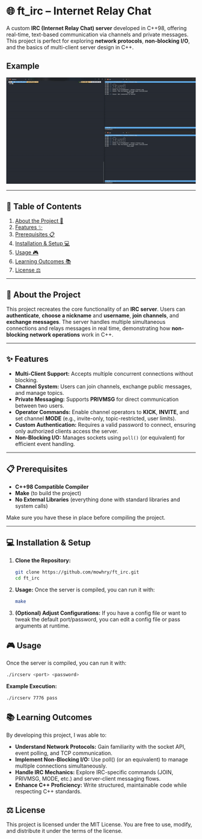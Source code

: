 # 🌐 ft_irc – Internet Relay Chat

A custom **IRC (Internet Relay Chat) server** developed in C++98, offering real-time, text-based communication via channels and private messages. This project is perfect for exploring **network protocols**, **non-blocking I/O**, and the basics of multi-client server design in C++.

## Example
![exemple](irc_exemple.gif)

---

## 📖 Table of Contents

1. [About the Project 🚀](#-about-the-project)
2. [Features ✨](#-features)
3. [Prerequisites 📋](#-prerequisites)
4. [Installation & Setup 💻](#-installation--setup)
5. [Usage 🎮](#-usage)
6. [Learning Outcomes 📚](#-learning-outcomes)
7. [License ⚖️](#-license)

---

## 🚀 About the Project

This project recreates the core functionality of an **IRC server**. Users can **authenticate**, **choose a nickname** and **username**, **join channels**, and **exchange messages**. The server handles multiple simultaneous connections and relays messages in real time, demonstrating how **non-blocking network operations** work in C++.

---

## ✨ Features

- **Multi-Client Support:** Accepts multiple concurrent connections without blocking.  
- **Channel System:** Users can join channels, exchange public messages, and manage topics.  
- **Private Messaging:** Supports **PRIVMSG** for direct communication between two users.  
- **Operator Commands:** Enable channel operators to **KICK**, **INVITE**, and set channel **MODE** (e.g., invite-only, topic-restricted, user limits).  
- **Custom Authentication:** Requires a valid password to connect, ensuring only authorized clients access the server.  
- **Non-Blocking I/O:** Manages sockets using `poll()` (or equivalent) for efficient event handling.

---

## 📋 Prerequisites

- **C++98 Compatible Compiler**  
- **Make** (to build the project)  
- **No External Libraries** (everything done with standard libraries and system calls)

Make sure you have these in place before compiling the project.

---

## 💻 Installation & Setup

1. **Clone the Repository:**
   ```bash
   git clone https://github.com/mowhry/ft_irc.git
   cd ft_irc
2. **Usage:**
   Once the server is compiled, you can run it with:
   ```bash
   make
3. **(Optional) Adjust Configurations:**
    If you have a config file or want to tweak the default port/password, you can edit a config file or pass arguments at runtime.
## 🎮 Usage

Once the server is compiled, you can run it with:
```bash
./ircserv <port> <password>
```
**Example Execution:**
```bash
./ircserv 7776 pass
```
## 📚 Learning Outcomes
By developing this project, I was able to:
- **Understand Network Protocols:** Gain familiarity with the socket API, event polling, and TCP communication.
- **Implement Non-Blocking I/O:** Use poll() (or an equivalent) to manage multiple connections simultaneously.
- **Handle IRC Mechanics:** Explore IRC-specific commands (JOIN, PRIVMSG, MODE, etc.) and server-client messaging flows.
- **Enhance C++ Proficiency:** Write structured, maintainable code while respecting C++ standards.
## ⚖️ License
This project is licensed under the MIT License. You are free to use, modify, and distribute it under the terms of the license.
